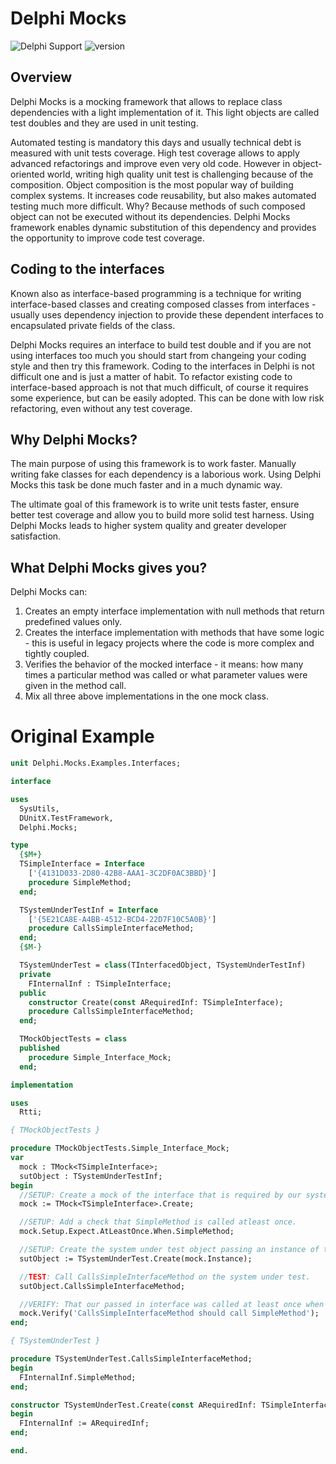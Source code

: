 # Delphi Mocks

![ Delphi Support ](https://img.shields.io/badge/Delphi%20Support-%20XE2%20...%2010.3%20Rio-blue.svg)
![ version ](https://img.shields.io/badge/version-%2010.0-a040ff.svg)

## Overview

Delphi Mocks is a mocking framework that allows to replace class dependencies with a light implementation of it. This light objects are called test doubles and they are used in unit testing.

Automated testing is mandatory this days and usually technical debt is measured with unit tests coverage. High test coverage allows to apply advanced refactorings and improve even very old code. However in object-oriented world, writing high quality unit test is challenging because of the composition. Object composition is the most popular way of building complex systems. It increases code reusability, but also makes automated testing much more difficult. Why? Because methods of such composed object can not be executed without its dependencies. Delphi Mocks framework enables dynamic substitution of this dependency and provides the opportunity to improve code test coverage.

## Coding to the interfaces

Known also as interface-based programming is a technique for writing interface-based classes and creating composed classes from interfaces - usually uses dependency injection to provide these dependent interfaces to encapsulated private fields of the class.

Delphi Mocks requires an interface to build test double and if you are not using interfaces too much you should start from changeing your coding style and then try this framework. Coding to the interfaces in Delphi is not difficult one and is just a matter of habit. To refactor existing code to interface-based approach is not that much difficult, of course it requires some experience, but can be easily adopted. This can be done with low risk refactoring, even without any test coverage.

## Why Delphi Mocks?

The main purpose of using this framework is to work faster. Manually writing fake classes for each dependency is a laborious work. Using Delphi Mocks this task be done much faster and in a much dynamic way. 

The ultimate goal of this framework is to write unit tests faster, ensure better test coverage and allow you to build more solid test harness. Using Delphi Mocks leads to higher system quality and greater developer satisfaction.

## What Delphi Mocks gives you?

Delphi Mocks can:

1) Creates an empty interface implementation with null methods that return predefined values only.
2) Creates the interface implementation with methods that have some logic - this is useful in legacy projects where the code is more complex and tightly coupled.
3) Verifies the behavior of the mocked interface - it means: how many times a particular method was called or what parameter values were given in the method call.
4) Mix all three above implementations in the one mock class.

# Original Example

```Pascal
unit Delphi.Mocks.Examples.Interfaces;

interface

uses
  SysUtils,
  DUnitX.TestFramework,
  Delphi.Mocks;

type
  {$M+}
  TSimpleInterface = Interface
    ['{4131D033-2D80-42B8-AAA1-3C2DF0AC3BBD}']
    procedure SimpleMethod;
  end;

  TSystemUnderTestInf = Interface
    ['{5E21CA8E-A4BB-4512-BCD4-22D7F10C5A0B}']
    procedure CallsSimpleInterfaceMethod;
  end;
  {$M-}

  TSystemUnderTest = class(TInterfacedObject, TSystemUnderTestInf)
  private
    FInternalInf : TSimpleInterface;
  public
    constructor Create(const ARequiredInf: TSimpleInterface);
    procedure CallsSimpleInterfaceMethod;
  end;

  TMockObjectTests = class
  published
    procedure Simple_Interface_Mock;
  end;

implementation

uses
  Rtti;

{ TMockObjectTests }

procedure TMockObjectTests.Simple_Interface_Mock;
var
  mock : TMock<TSimpleInterface>;
  sutObject : TSystemUnderTestInf;
begin
  //SETUP: Create a mock of the interface that is required by our system under test object.
  mock := TMock<TSimpleInterface>.Create;

  //SETUP: Add a check that SimpleMethod is called atleast once.
  mock.Setup.Expect.AtLeastOnce.When.SimpleMethod;

  //SETUP: Create the system under test object passing an instance of the mock interface it requires.
  sutObject := TSystemUnderTest.Create(mock.Instance);

  //TEST: Call CallsSimpleInterfaceMethod on the system under test.
  sutObject.CallsSimpleInterfaceMethod;

  //VERIFY: That our passed in interface was called at least once when CallsSimpleInterfaceMethod was called.
  mock.Verify('CallsSimpleInterfaceMethod should call SimpleMethod');
end;

{ TSystemUnderTest }

procedure TSystemUnderTest.CallsSimpleInterfaceMethod;
begin
  FInternalInf.SimpleMethod;
end;

constructor TSystemUnderTest.Create(const ARequiredInf: TSimpleInterface);
begin
  FInternalInf := ARequiredInf;
end;

end.
```
